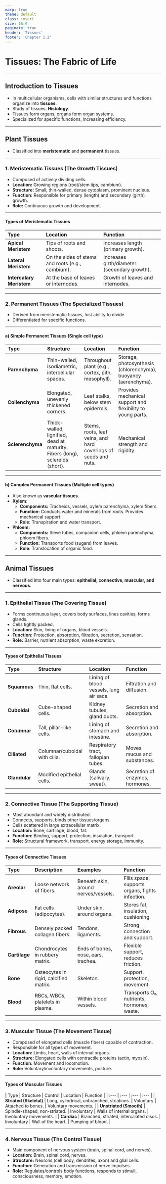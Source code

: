 ```yaml
---
marp: true
theme: default
class: invert
size: 16:9
paginate: true
header: 'Tissues'
footer: 'Chapter 1.2'
---
```


# Tissues: The Fabric of Life

---

## Introduction to Tissues

*   In multicellular organisms, cells with similar structures and functions organize into **tissues**.
*   Study of tissues: **Histology**.
*   Tissues form organs, organs form organ systems.
*   Specialized for specific functions, increasing efficiency.

---

## Plant Tissues

*   Classified into **meristematic** and **permanent** tissues.

---

### 1. Meristematic Tissues (The Growth Tissues)

*   Composed of actively dividing cells.
*   **Location:** Growing regions (root/stem tips, cambium).
*   **Structure:** Small, thin-walled, dense cytoplasm, prominent nucleus.
*   **Function:** Responsible for primary (length) and secondary (girth) growth.
*   **Role:** Continuous growth and development.

---

#### Types of Meristematic Tissues

| Type | Location | Function |
| :--- | :--- | :--- |
| **Apical Meristem** | Tips of roots and shoots. | Increases length (primary growth). |
| **Lateral Meristem** | On the sides of stems and roots (e.g., cambium). | Increases girth/diameter (secondary growth). |
| **Intercalary Meristem** | At the base of leaves or internodes. | Growth of leaves and internodes. |

---

### 2. Permanent Tissues (The Specialized Tissues)

*   Derived from meristematic tissues, lost ability to divide.
*   Differentiated for specific functions.

---

#### a) Simple Permanent Tissues (Single cell type)

| Type | Structure | Location | Function |
| :--- | :--- | :--- | :--- |
| **Parenchyma** | Thin-walled, isodiametric, intercellular spaces. | Throughout plant (e.g., cortex, pith, mesophyll). | Storage, photosynthesis (chlorenchyma), buoyancy (aerenchyma). |
| **Collenchyma** | Elongated, unevenly thickened corners. | Leaf stalks, below stem epidermis. | Provides mechanical support and flexibility to young parts. |
| **Sclerenchyma** | Thick-walled, lignified, dead at maturity. Fibers (long), sclereids (short). | Stems, roots, leaf veins, and hard coverings of seeds and nuts. | Mechanical strength and rigidity. |

---

#### b) Complex Permanent Tissues (Multiple cell types)

*   Also known as **vascular tissues**.
*   **Xylem:**
    *   **Components:** Tracheids, vessels, xylem parenchyma, xylem fibers.
    *   **Function:** Conducts water and minerals from roots. Provides mechanical support.
    *   **Role:** Transpiration and water transport.
*   **Phloem:**
    *   **Components:** Sieve tubes, companion cells, phloem parenchyma, phloem fibers.
    *   **Function:** Transports food (sugars) from leaves.
    *   **Role:** Translocation of organic food.

---

## Animal Tissues

*   Classified into four main types: **epithelial, connective, muscular, and nervous**.

---

### 1. Epithelial Tissue (The Covering Tissue)

*   Forms continuous layer, covers body surfaces, lines cavities, forms glands.
*   Cells tightly packed.
*   **Location:** Skin, lining of organs, blood vessels.
*   **Function:** Protection, absorption, filtration, secretion, sensation.
*   **Role:** Barrier, nutrient absorption, waste excretion.

---

#### Types of Epithelial Tissues

| Type | Structure | Location | Function |
| :--- | :--- | :--- | :--- |
| **Squamous** | Thin, flat cells. | Lining of blood vessels, lung air sacs. | Filtration and diffusion. |
| **Cuboidal** | Cube-shaped cells. | Kidney tubules, gland ducts. | Secretion and absorption. |
| **Columnar** | Tall, pillar-like cells. | Lining of stomach and intestine. | Secretion and absorption. |
| **Ciliated** | Columnar/cuboidal with cilia. | Respiratory tract, fallopian tubes. | Moves mucus and substances. |
| **Glandular** | Modified epithelial cells. | Glands (salivary, sweat). | Secretion of enzymes, hormones. |

---

### 2. Connective Tissue (The Supporting Tissue)

*   Most abundant and widely distributed.
*   Connects, supports, binds other tissues/organs.
*   Cells scattered in large extracellular matrix.
*   **Location:** Bone, cartilage, blood, fat.
*   **Function:** Binding, support, protection, insulation, transport.
*   **Role:** Structural framework, transport, energy storage, immunity.

---

#### Types of Connective Tissues

| Type | Description | Examples | Function |
| :--- | :--- | :--- | :--- |
| **Areolar** | Loose network of fibers. | Beneath skin, around nerves/vessels. | Fills space, supports organs, fights infection. |
| **Adipose** | Fat cells (adipocytes). | Under skin, around organs. | Stores fat, insulation, cushioning. |
| **Fibrous** | Densely packed collagen fibers. | Tendons, ligaments. | Strong connection and support. |
| **Cartilage** | Chondrocytes in rubbery matrix. | Ends of bones, nose, ears, trachea. | Flexible support, reduces friction. |
| **Bone** | Osteocytes in rigid, calcified matrix. | Skeleton. | Support, protection, movement. |
| **Blood** | RBCs, WBCs, platelets in plasma. | Within blood vessels. | Transports O₂, nutrients, hormones, waste. |

---

### 3. Muscular Tissue (The Movement Tissue)

*   Composed of elongated cells (muscle fibers) capable of contraction.
*   Responsible for all types of movement.
*   **Location:** Limbs, heart, walls of internal organs.
*   **Structure:** Elongated cells with contractile proteins (actin, myosin).
*   **Function:** Movement and locomotion.
*   **Role:** Voluntary/involuntary movements, posture.

---

#### Types of Muscular Tissues

| Type | Structure | Control | Location | Function |
| :--- | :--- | :--- | :--- |
| **Striated (Skeletal)** | Long, cylindrical, unbranched, striations. | Voluntary | Attached to bones. | Voluntary movements. |
| **Unstriated (Smooth)** | Spindle-shaped, non-striated. | Involuntary | Walls of internal organs. | Involuntary movements. |
| **Cardiac** | Branched, striated, intercalated discs. | Involuntary | Wall of the heart. | Pumping of blood. |

---

### 4. Nervous Tissue (The Control Tissue)

*   Main component of nervous system (brain, spinal cord, and nerves).
*   **Location:** Brain, spinal cord, nerves.
*   **Structure:** Neurons (cell body, dendrites, axon) and glial cells.
*   **Function:** Generation and transmission of nerve impulses.
*   **Role:** Regulates/controls body functions, responds to stimuli, consciousness, memory, emotion.
